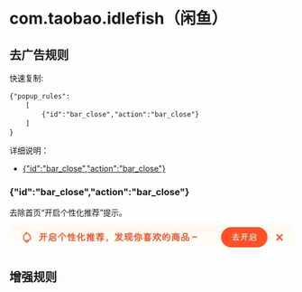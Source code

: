 # com.taobao.idlefish（闲鱼）

## 去广告规则

快速复制:
```
{"popup_rules":
    [
        {"id":"bar_close","action":"bar_close"}
    ]
}
```
详细说明：
- [{"id":"bar_close","action":"bar_close"}](#idbar_closeactionbar_close)

### {"id":"bar_close","action":"bar_close"}
去除首页“开启个性化推荐”提示。

![](./assets/bar_close.jpg)

## 增强规则
